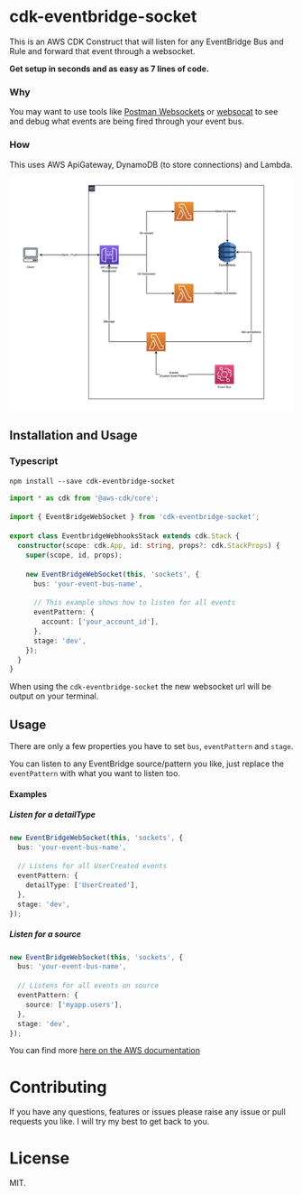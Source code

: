 # cdk-eventbridge-socket

This is an AWS CDK Construct that will listen for any EventBridge Bus and Rule and forward that event through a websocket.

**Get setup in seconds and as easy as 7 lines of code.**

### Why

You may want to use tools like [Postman Websockets](https://blog.postman.com/postman-supports-websocket-apis/) or [websocat](https://github.com/vi/websocat) to see and debug what events are being fired through your event bus.

### How

This uses AWS ApiGateway, DynamoDB (to store connections) and Lambda.

![Architecture](./architecture.png)

## Installation and Usage

### Typescript

```console
npm install --save cdk-eventbridge-socket
```

```typescript
import * as cdk from '@aws-cdk/core';

import { EventBridgeWebSocket } from 'cdk-eventbridge-socket';

export class EventbridgeWebhooksStack extends cdk.Stack {
  constructor(scope: cdk.App, id: string, props?: cdk.StackProps) {
    super(scope, id, props);

    new EventBridgeWebSocket(this, 'sockets', {
      bus: 'your-event-bus-name',

      // This example shows how to listen for all events
      eventPattern: {
        account: ['your_account_id'],
      },
      stage: 'dev',
    });
  }
}
```

When using the `cdk-eventbridge-socket` the new websocket url will be output on your terminal.

## Usage

There are only a few properties you have to set `bus`, `eventPattern` and `stage`.

You can listen to any EventBridge source/pattern you like, just replace the `eventPattern` with what you want to listen too.

#### Examples

##### Listen for a detailType

```typescript
new EventBridgeWebSocket(this, 'sockets', {
  bus: 'your-event-bus-name',

  // Listens for all UserCreated events
  eventPattern: {
    detailType: ['UserCreated'],
  },
  stage: 'dev',
});
```

##### Listen for a source

```typescript
new EventBridgeWebSocket(this, 'sockets', {
  bus: 'your-event-bus-name',

  // Listens for all events on source
  eventPattern: {
    source: ['myapp.users'],
  },
  stage: 'dev',
});
```

You can find more [here on the AWS documentation](https://docs.aws.amazon.com/cdk/api/latest/docs/@aws-cdk_aws-events.EventPattern.html)

# Contributing

If you have any questions, features or issues please raise any issue or pull requests you like. I will try my best to get back to you.

# License

MIT.
